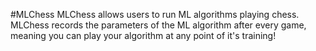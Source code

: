 #MLChess
MLChess allows users to run ML algorithms playing chess. MLChess records the parameters of the ML algorithm after every game, meaning you can play your algorithm at any point of it's training!
